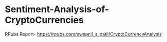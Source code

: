 # Sentiment-Analysis-of-CryptoCurrencies

RPubs Report- https://rpubs.com/swapnil_s_patil/CryptoCurrencyAnalysis
